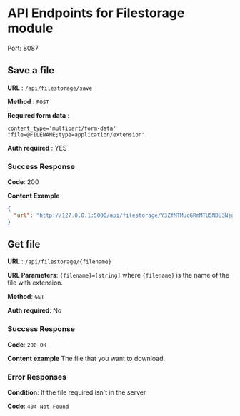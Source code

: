 # API Endpoints for Filestorage module

Port: 8087

## Save a file

**URL** : `/api/filestorage/save`

**Method** : `POST`

**Required form data** : 
```
content_type='multipart/form-data'
"file=@FILENAME;type=application/extension"
```
**Auth required** : YES

### Success Response

**Code**: 200

**Content Example**

````json
{
  "url": "http://127.0.0.1:5000/api/filestorage/Y3ZfMTMucGRmMTU5NDU3NjgzNS4zMzUzNTg=.pdf"
}
````

## Get file
**URL** : `/api/filestorage/{filename}`

**URL Parameters**: `{filename}=[string]` where `{filename}` is the name of the file with extension.

**Method**: `GET`

**Auth required**: No

### Success Response

**Code**: `200 OK`

**Content example**
The file that you want to download.

### Error Responses

**Condition**: If the file required isn't in the server

**Code**: `404 Not Found`

